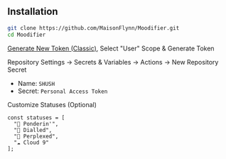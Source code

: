 ## Installation

```bash
git clone https://github.com/MaisonFlynn/Moodifier.git
cd Moodifier
```

[Generate New Token (Classic)](https://github.com/settings/tokens), Select "User" Scope & Generate Token

Repository Settings → Secrets & Variables → Actions → New Repository Secret
- Name: ```SHUSH```
- Secret: `Personal Access Token`

Customize Statuses (Optional)
```
const statuses = [
  "💭 Ponderin'",
  "🎯 Dialled",
  "🧩 Perplexed",
  "☁️ Cloud 9"
];
```
